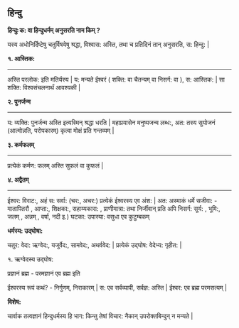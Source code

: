 

## हिन्दु

**हिन्दुः क: वा हिन्दुधर्मम् अनुसरति नाम किम् ?**

यस्य अधोनिर्दिष्टेषु चतुर्विषयेषु श्रद्धा, विश्वास: अस्ति, तथा च प्रतिदिनं तान् अनुसरति, स: हिन्दु: |

**१. आस्तिक:**
<hr />

अस्ति परलोक: इति मतिर्यस्य | य: मन्यते ईश्वरं ( शक्ति: वा चैतन्यम् वा निसर्ग: वा ), स: आस्तिक: | सा शक्ति: विश्वसंचलनार्थं आवश्यकी |


**२. पुनर्जन्म**
<hr />

य: व्यक्ति: पुनर्जन्म अस्ति इत्यस्मिन् श्रद्धा धरति | महाप्रयासेन मनुष्यजन्म लब्ध:, अत: तस्य सुयोजनं (आत्मोन्नति, परोपकारम्) कृत्वा मोक्षं प्रति गन्तव्यम् |


**३. कर्मफलम्**
<hr />

प्रत्येकं कर्मण: फलम् अस्ति सुफलं वा कुफलं | 


**४. अद्वैतम्**
<hr />

ईश्वर: विराट:, अहं स: सर्वा: (चर:, अचर:)  प्रत्येकं ईश्वरस्य एव अंश: | अत: अस्माकं धर्मे सजीवा: - मातापितरौ , आप्ता:, शिक्षका:, सहाय्यकारा: , प्राणीमात्रा: तथा निर्जीवान् प्रति अपि निसर्ग: सूर्य: , भूमि:, जलम् , अन्नम् , वर्षा, नदी इ.) घटका: उपास्या: 
वसुधा एव कुटुम्बकम् 


**धर्मस्य: उद्घोषा:**

चतुर: वेदा: ऋग्वेद:, यजुर्वेद:, सामवेद:, अथर्ववेद: | प्रत्येकं उद्घोष: वेदेभ्य: गृहीत: |


१. ऋग्वेदस्य उद्घोष:

प्रज्ञानं ब्रह्म - परमज्ञानं एव ब्रह्म इति

ईश्वरस्य रूपं कथं? - निर्गुणम्, निराकारम् | स: एव सर्वव्यापी, सर्वज्ञ: अस्ति | ईश्वर: एव ब्रह्म परमसत्यम् |




**विशेष:**

चार्वाक तत्वज्ञानं हिन्दुधर्मस्य हि भाग: किन्तु तेषां विचार: नैकान् उपरोक्तबिन्दुन् न मन्यते |
